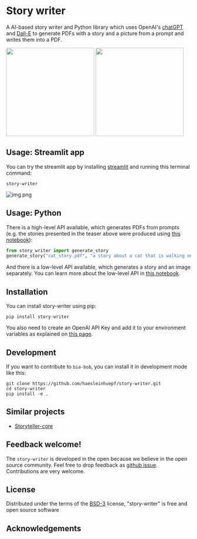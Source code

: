 # Story writer

A AI-based story writer and Python library which uses OpenAI's [chatGPT](https://chat.openai.com/) and [Dall-E](https://openai.com/dall-e-2) to generate PDFs with a story and a picture from a prompt and writes them into a PDF.

<a href="https://github.com/haesleinhuepf/story-writer/blob/main/docs/images/teaser1.png"><img src="https://github.com/haesleinhuepf/story-writer/blob/main/docs/images/teaser1.png" width="240"/></a>
<a href="https://github.com/haesleinhuepf/story-writer/blob/main/docs/images/teaser2.png"><img src="https://github.com/haesleinhuepf/story-writer/blob/main/docs/images/teaser2.png" width="240"/></a>

## Usage: Streamlit app

You can try the streamlit app by installing [streamlit](https://streamlit.io/) and running this terminal command:

```commandline
story-writer
```

![img.png](https://github.com/haesleinhuepf/story-writer/blob/main/docs/images/streamlit_screenshot.png)


## Usage: Python

There is a high-level API available, which generates PDFs from prompts (e.g. the stories presented in the teaser above were produced using [this notebook](https://github.com/haesleinhuepf/story-writer/blob/main/docs/demo.ipynb)):

```python
from story_writer import generate_story
generate_story("cat_story.pdf", "a story about a cat that is walking on a street")
```

And there is a low-level API available, which generates a story and an image separately. 
You can learn more about the low-level API in [this notebook](https://github.com/haesleinhuepf/story-writer/blob/main/docs/story_building.ipynb).

## Installation

You can install story-writer using pip:

```commandline
pip install story-writer
```

You also need to create an OpenAI API Key and add it to your environment variables as explained on [this page](https://help.openai.com/en/articles/5112595-best-practices-for-api-key-safety).

## Development

If you want to contribute to `bia-bob`, you can install it in development mode like this:

```
git clone https://github.com/haesleinhuepf/story-writer.git
cd story-writer
pip install -e .
```

## Similar projects

* [Storyteller-core](https://github.com/jaketae/storyteller)

## Feedback welcome!

The `story-writer` is developed in the open because we believe in the open source community. Feel free to drop feedback as [github issue](https://github.com/haesleinhuepf/story-write/issues). Contributions are very welcome. 

## License

Distributed under the terms of the [BSD-3] license,
"story-writer" is free and open source software

[BSD-3]: http://opensource.org/licenses/BSD-3-Clause

## Acknowledgements

